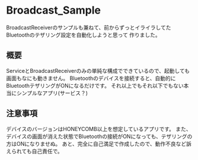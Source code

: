 Broadcast_Sample
================
BroadcastReceiverのサンプルも兼ねて、前からずっとイライラしてたBluetoothのテザリング設定を自動化しようと思って
作りました。

## 概要
ServiceとBroadcastReceiverのみの単純な構成でできているので、起動しても画面もなにも動きません。
Bluetoothのデバイスを接続すると、自動的にBluetoothテザリングがONになるだけです。
それ以上でもそれ以下でもない本当にシンプルなアプリ(サービス？)

## 注意事項
デバイスのバージョンはHONEYCOMB以上を想定しているアプリです。
また、デバイスの画面が消えた状態でBluetoothの接続がONになっても、テザリングの方はONになりませぬ。
あと、完全に自己満足で作成したので、動作不良など訴えられても自己責任で。
